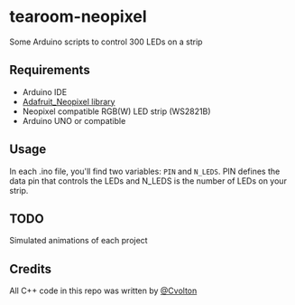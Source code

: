 # tearoom-neopixel
Some Arduino scripts to control 300 LEDs on a strip

## Requirements

* Arduino IDE
* [Adafruit_Neopixel library](https://github.com/adafruit/Adafruit_NeoPixel)
* Neopixel compatible RGB(W) LED strip (WS2821B)
* Arduino UNO or compatible

## Usage

In each .ino file, you'll find two variables: `PIN` and `N_LEDS`. PIN defines the data pin that controls the LEDs and N_LEDS is the number of LEDs on your strip.

## TODO

Simulated animations of each project

## Credits

All C++ code in this repo was written by [@Cvolton](https://github.com/Cvolton)